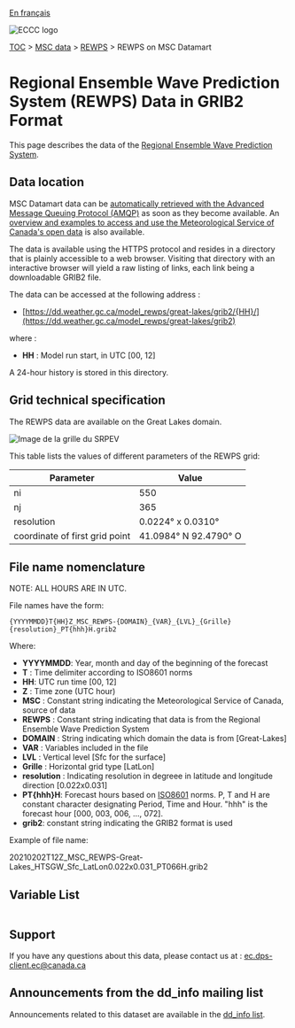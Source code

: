 [En français](readme_rewps-datamart_fr.md)

![ECCC logo](../../img_eccc-logo.png)

[TOC](../../readme_en.md) > [MSC data](../readme_en.md) > [REWPS](readme_rewps_en.md) > REWPS on MSC Datamart

# Regional Ensemble Wave Prediction System (REWPS) Data in GRIB2 Format

This page describes the data of the [Regional Ensemble Wave Prediction System](readme_rewps_en.md).

## Data location

MSC Datamart data can be [automatically retrieved with the Advanced Message Queuing Protocol (AMQP)](../../msc-datamart/amqp_en.md) as soon as they become available. An [overview and examples to access and use the Meteorological Service of Canada's open data](../../usage/readme_en.md) is also available.

The data is available using the HTTPS protocol and resides in a directory that is plainly accessible to a web browser. Visiting that directory with an interactive browser will yield a raw listing of links, each link being a downloadable GRIB2 file.

The data can be accessed at the following address :

* [https://dd.weather.gc.ca/model_rewps/great-lakes/grib2/{HH}/](https://dd.weather.gc.ca/model_rewps/great-lakes/grib2)

where :

* __HH__ : Model run start, in UTC [00, 12]

A 24-hour history is stored in this directory.

## Grid technical specification

The REWPS data are available on the Great Lakes domain.

![Image de la grille du SRPEV](https://collaboration.cmc.ec.gc.ca/cmc/cmos/public_doc/msc-data/nwp_rewps/grille_rewps_grl.png)

This table lists the values of different parameters of the REWPS grid:

| Parameter | Value |
| ------ | ------ |
| ni | 550 |
| nj | 365 |
| resolution | 0.0224° x 0.0310° |
| coordinate of first grid point | 41.0984° N  92.4790° O |


## File name nomenclature

NOTE:  ALL HOURS ARE IN UTC.

File names have the form:

`{YYYYMMDD}T{HH}Z_MSC_REWPS-{DOMAIN}_{VAR}_{LVL}_{Grille}{resolution}_PT{hhh}H.grib2`

Where:

* __YYYYMMDD__: Year, month and day of the beginning of the forecast
* __T__ : Time delimiter according to ISO8601 norms
* __HH__: UTC run time [00, 12]
* __Z__ : Time zone (UTC hour)
* __MSC__ : Constant string indicating the Meteorological Service of Canada, source of data
* __REWPS__ : Constant string indicating that data is from the Regional Ensemble Wave Prediction System
* __DOMAIN__ : String indicating which domain the data is from [Great-Lakes]
* __VAR__ : Variables included in the file
* __LVL__ : Vertical level [Sfc for the surface]
* __Grille__ : Horizontal grid type [LatLon]
* __resolution__ : Indicating resolution in degreee in latitude and longitude direction [0.022x0.031]
* __PT{hhh}H__: Forecast hours based on [ISO8601](https://en.wikipedia.org/wiki/ISO_8601) norms. P, T and H are constant character designating Period, Time and Hour. "hhh" is the forecast hour [000, 003, 006, ..., 072].
* __grib2__: constant string indicating the GRIB2 format is used

Example of file name:

20210202T12Z_MSC_REWPS-Great-Lakes_HTSGW_Sfc_LatLon0.022x0.031_PT066H.grib2

## Variable List

<table id="csv-table" class="display"></table>

<link href="https://cdn.jsdelivr.net/npm/simple-datatables@latest/dist/style.css" rel="stylesheet" type="text/css">
<script src="https://cdn.jsdelivr.net/npm/simple-datatables@latest"></script>
<script src="../../../js/variables_datatable.js" type="text/javascript"></script>
<script>
  loadTable("csv-table", "../../../assets/csv/REWPS_en.csv", "EN");
</script>

## Support

If you have any questions about this data, please contact us at : [ec.dps-client.ec@canada.ca](mailto:ec.dps-client.ec@canada.ca)

## Announcements from the dd_info mailing list

Announcements related to this dataset are available in the [dd_info list](https://comm.collab.science.gc.ca/mailman3/postorius/lists/dd_info/).


